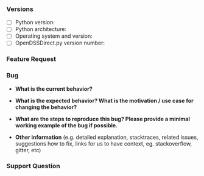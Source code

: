 ### Versions

<!--Please provide the following information before submitting your issue. Thank you!-->

- [ ] Python version: <!-- (e.g. 2.7, 3.3, 3.6) -->
- [ ] Python architecture: <!-- (e.g. x86, x64) -->
- [ ] Operating system and version: <!-- (e.g. Windows XP, Windows 7, Windows 8, OSX 11, Red Hat, Ubuntu, Centos 6, Centos 7) -->
- [ ] OpenDSSDirect.py version number: <!-- (e.g. v0.1.0, v0.2.5, v0.3.0) You can use `opendssdirect.Basic.Version()` to get this information --> 

<!--

You can use the following block of code to find the version of OpenDSSDirect.py that you are using

	```python
	import opendssdirect as dss
	print(dss.__version__)
	```

-->

<!--Delete the irrelevant sections-->

### Feature Request

<!--If it is a feature request, describe it in detail in this section and delete the sections below.-->

### Bug

<!--If it is a bug, answer the following questions and add information that you think is relevant. Delete the other sections-->

* **What is the current behavior?**

* **What is the expected behavior? What is the motivation / use case for changing the behavior?**

* **What are the steps to reproduce this bug? Please provide a minimal working example of the bug if possible.**

* **Other information** (e.g. detailed explanation, stacktraces, related issues, suggestions how to fix, links for us to have context, eg. stackoverflow, gitter, etc)

### Support Question

<!--If it is a support question, describe it in detail in this section. Please provide the necessary OpenDSS files if possible or a minimal working example that we can use to discuss the quesiton. Delete the other sections.-->

